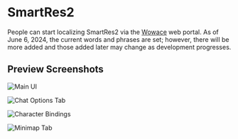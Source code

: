 # SmartRes2

People can start localizing SmartRes2 via the [Wowace](https://www.wowace.com/projects/smartres2/localization) web portal. As of June 6, 2024, the current words and phrases are set; however, there will be more added and those added later may change as development progresses.

## Preview Screenshots


![Main UI](https://github.com/Myrroddin/smartres2/assets/6456346/34b77a41-3b97-428c-b9b5-7ad6fdf00262)


![Chat Options Tab](https://github.com/Myrroddin/smartres2/assets/6456346/8cfc038a-d436-4940-a6f3-153268fe9bb9)


![Character Bindings](https://github.com/Myrroddin/smartres2/assets/6456346/404ae016-fe2b-42a5-a408-295cf4cd8b1d)


![Minimap Tab](https://github.com/Myrroddin/smartres2/assets/6456346/57cae063-df24-4571-9d13-d2c35051181c)
